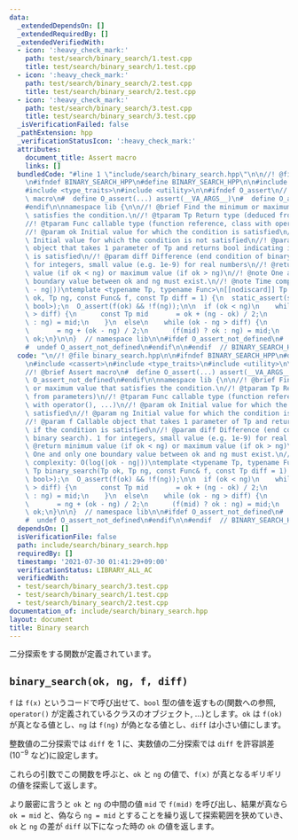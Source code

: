 ```yaml
---
data:
  _extendedDependsOn: []
  _extendedRequiredBy: []
  _extendedVerifiedWith:
  - icon: ':heavy_check_mark:'
    path: test/search/binary_search/1.test.cpp
    title: test/search/binary_search/1.test.cpp
  - icon: ':heavy_check_mark:'
    path: test/search/binary_search/2.test.cpp
    title: test/search/binary_search/2.test.cpp
  - icon: ':heavy_check_mark:'
    path: test/search/binary_search/3.test.cpp
    title: test/search/binary_search/3.test.cpp
  _isVerificationFailed: false
  _pathExtension: hpp
  _verificationStatusIcon: ':heavy_check_mark:'
  attributes:
    document_title: Assert macro
    links: []
  bundledCode: "#line 1 \"include/search/binary_search.hpp\"\n\n//! @file binary_search.hpp\n\
    \n#ifndef BINARY_SEARCH_HPP\n#define BINARY_SEARCH_HPP\n\n#include <cassert>\n\
    #include <type_traits>\n#include <utility>\n\n#ifndef O_assert\n//! @brief Assert\
    \ macro\n#  define O_assert(...) assert(__VA_ARGS__)\n#  define O_assert_not_defined\n\
    #endif\n\nnamespace lib {\n\n//! @brief Find the minimum or maximum value that\
    \ satisfies the condition.\n//! @tparam Tp Return type (deduced from parameters)\n\
    //! @tparam Func callable type (function reference, class with operator(), ...)\n\
    //! @param ok Initial value for which the condition is satisfied\n//! @param ng\
    \ Initial value for which the condition is not satisfied\n//! @param f Callable\
    \ object that takes 1 parameter of Tp and returns bool indicating if the condition\
    \ is satisfied\n//! @param diff Difference (end condition of binary search). 1\
    \ for integers, small value (e.g. 1e-9) for real numbers\n//! @return minimum\
    \ value (if ok < ng) or maximum value (if ok > ng)\n//! @note One and only one\
    \ boundary value between ok and ng must exist.\n//! @note Time complexity: O(log(|ok\
    \ - ng|))\ntemplate <typename Tp, typename Func>\n[[nodiscard]] Tp binary_search(Tp\
    \ ok, Tp ng, const Func& f, const Tp diff = 1) {\n  static_assert(std::is_same_v<decltype(std::declval<Func>()(std::declval<Tp>())),\
    \ bool>);\n  O_assert(f(ok) && !f(ng));\n\n  if (ok < ng)\n    while (ng - ok\
    \ > diff) {\n      const Tp mid       = ok + (ng - ok) / 2;\n      (f(mid) ? ok\
    \ : ng) = mid;\n    }\n  else\n    while (ok - ng > diff) {\n      const Tp mid\
    \       = ng + (ok - ng) / 2;\n      (f(mid) ? ok : ng) = mid;\n    }\n\n  return\
    \ ok;\n}\n\n}  // namespace lib\n\n#ifdef O_assert_not_defined\n#  undef O_assert\n\
    #  undef O_assert_not_defined\n#endif\n\n#endif  // BINARY_SEARCH_HPP\n"
  code: "\n//! @file binary_search.hpp\n\n#ifndef BINARY_SEARCH_HPP\n#define BINARY_SEARCH_HPP\n\
    \n#include <cassert>\n#include <type_traits>\n#include <utility>\n\n#ifndef O_assert\n\
    //! @brief Assert macro\n#  define O_assert(...) assert(__VA_ARGS__)\n#  define\
    \ O_assert_not_defined\n#endif\n\nnamespace lib {\n\n//! @brief Find the minimum\
    \ or maximum value that satisfies the condition.\n//! @tparam Tp Return type (deduced\
    \ from parameters)\n//! @tparam Func callable type (function reference, class\
    \ with operator(), ...)\n//! @param ok Initial value for which the condition is\
    \ satisfied\n//! @param ng Initial value for which the condition is not satisfied\n\
    //! @param f Callable object that takes 1 parameter of Tp and returns bool indicating\
    \ if the condition is satisfied\n//! @param diff Difference (end condition of\
    \ binary search). 1 for integers, small value (e.g. 1e-9) for real numbers\n//!\
    \ @return minimum value (if ok < ng) or maximum value (if ok > ng)\n//! @note\
    \ One and only one boundary value between ok and ng must exist.\n//! @note Time\
    \ complexity: O(log(|ok - ng|))\ntemplate <typename Tp, typename Func>\n[[nodiscard]]\
    \ Tp binary_search(Tp ok, Tp ng, const Func& f, const Tp diff = 1) {\n  static_assert(std::is_same_v<decltype(std::declval<Func>()(std::declval<Tp>())),\
    \ bool>);\n  O_assert(f(ok) && !f(ng));\n\n  if (ok < ng)\n    while (ng - ok\
    \ > diff) {\n      const Tp mid       = ok + (ng - ok) / 2;\n      (f(mid) ? ok\
    \ : ng) = mid;\n    }\n  else\n    while (ok - ng > diff) {\n      const Tp mid\
    \       = ng + (ok - ng) / 2;\n      (f(mid) ? ok : ng) = mid;\n    }\n\n  return\
    \ ok;\n}\n\n}  // namespace lib\n\n#ifdef O_assert_not_defined\n#  undef O_assert\n\
    #  undef O_assert_not_defined\n#endif\n\n#endif  // BINARY_SEARCH_HPP\n"
  dependsOn: []
  isVerificationFile: false
  path: include/search/binary_search.hpp
  requiredBy: []
  timestamp: '2021-07-30 01:41:29+09:00'
  verificationStatus: LIBRARY_ALL_AC
  verifiedWith:
  - test/search/binary_search/3.test.cpp
  - test/search/binary_search/1.test.cpp
  - test/search/binary_search/2.test.cpp
documentation_of: include/search/binary_search.hpp
layout: document
title: Binary search
---
```


二分探索をする関数が定義されています。

## `binary_search(ok, ng, f, diff)`

`f` は `f(x)` というコードで呼び出せて、`bool` 型の値を返すもの(関数への参照, `operator()` が定義されているクラスのオブジェクト, ...)とします。`ok` は `f(ok)` が真となる値とし、`ng` は `f(ng)` が偽となる値とし、`diff` は小さい値にします。

整数値の二分探索では `diff` を $1$ に、実数値の二分探索では `diff` を許容誤差 ($10^{-9}$ など)に設定します。

これらの引数でこの関数を呼ぶと、`ok` と `ng` の値で、`f(x)` が真となるギリギリの値を探索して返します。

より厳密に言うと `ok` と `ng` の中間の値 `mid` で `f(mid)` を呼び出し、結果が真なら `ok = mid` と、偽なら `ng = mid` とすることを繰り返して探索範囲を狭めていき、`ok` と `ng` の差が `diff` 以下になった時の `ok` の値を返します。

